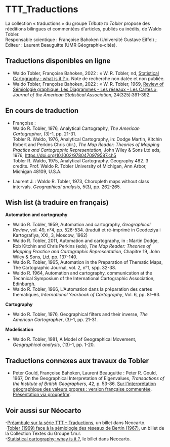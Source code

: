 # TTT_Traductions

La collection « traductions » du groupe _Tribute to Tobler_ propose des rééditions bilingues et commentées d'articles, publiés ou inédits, de Waldo Tobler. </br>
Responsable scientique : Françoise Bahoken (Université Gustave Eiffel) ;</br>
Éditeur : Laurent Beauguitte (UMR Géographie-cités).


## Traductions disponibles en ligne

- Waldo Tobler, Françoise Bahoken, 2022 : « W. R. Tobler, nd, [Statistical Cartography : what is it ? »](https://hal.archives-ouvertes.fr/hal-03739509). Note de recherche non datée et non publiée.
- Waldo Tobler, Françoise Bahoken, 2022 : « W. R. Tobler, 1969, [Review of Sémiologie graphique: Les Diagrammes - Les réseaux - Les Cartes »](https://hal.archives-ouvertes.fr/hal-03583854), _Journal of the American Statistical Association_, 24(325):391-392.

## En cours de traduction

- Françoise :  
Waldo R. Tobler, 1976, Analytical Cartography, _The American Cartographer_, (3)-1, pp. 21-31. </br>
Tobler R. Waldo, 1976, Analytical Cartography, in: Dodge Martin, Kitchin Robert and Perkins Chris (dir.), _The Map Reader: Theories of Mapping Practice and Cartographic Representation_, John Wiley & Sons Ltd eds, 1976, https://doi.org/10.1002/9780470979587.ch5 </br>
Tobler R. Waldo, 1975, Analytical Cartography. Geography 482. 3 credits. Prof. Waldo R. Tobler University of Michigan, Ann Arbor, Michigan 48109, U.S.A. 

- Laurent J. : Waldo R. Tobler, 1973, Choropleth maps without class intervals. _Geographical analysis_, 5(3), pp. 262-265.

## Wish list (à traduire en français)
**Automation and cartography**
- Waldo R. Tobler, 1959, Automation and cartography, _Geographical Review_, vol. 49, n°4, pp. 526-534.
(traduit et ré-imprimé in Geodeziya i Kartografiya, XXI, 3, Moscow, 1962)
- Waldo R. Tobler, 2011, Automation and cartography, in : Martin Dodge, Rob Kitchin and Chris Perkins (eds), _The Map Reader: Theories of Mapping Practice and Cartographic Representation_, Chapitre 19, John Wiley & Sons, Ltd, pp. 137-140.
- Waldo R. Tobler, 1965, Automation in the Preparation of Thematic Maps, The Cartographic Journal, vol. 2, n°1, spp. 32-38.
- Waldo R. 1964, Automation and cartography, communication at the Technical Symposium of the International Cartographic Association, Edinburgh.
- Waldo R. Tobler, 1966, L'Automation dans la préparation des cartes thematiques, _International Yearbook of Cartography_, Vol. 6, pp. 81–93.

**Cartography**
- Waldo R. Tobler, 1976, Geographical filters and their inverse, _The American Cartographer_, (3)-1, pp. 21-31.

**Modelisation**
- Waldo R. Tobler, 1981, A Model of Geographical Movement, _Geographical analysis_, (13)-1, pp. 1-20.

## Traductions connexes aux travaux de Tobler
- Peter Gould, Françoise Bahoken, Laurent Beauguitte : Peter R. Gould, 1967, On the Geographical Interpretation of Eigenvalues, _Transactions of the Institute of British Geographers_, 42, p. 53-86. [Sur l'interprétation géographique des valeurs propres : version française commentée](https://hal.archives-ouvertes.fr/hal-03699723). [Présentation via groupefmr](https://groupefmr.hypotheses.org/5899).

## Voir aussi sur Néocarto
-[Préambule sur la série TTT – Traductions](https://neocarto.hypotheses.org/14131), un billet dans Neocarto. </br>
-[Tobler (1969) face à la sémiologie des réseaux de Bertin (1967)](https://groupefmr.hypotheses.org/5745), un billet de la Collection Textes du Groupe f.m.r. </br>
-[Statistical cartography: whay is it ?](https://neocarto.hypotheses.org/15435), le billet dans Neocarto. </br>
